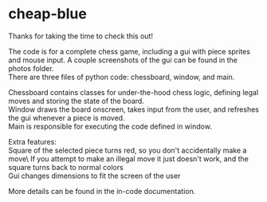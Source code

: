 # cheap-blue
Thanks for taking the time to check this out! 

The code is for a complete chess game, including a gui with piece sprites and mouse input. A couple screenshots of the gui can be found in the photos folder.\
There are three files of python code: chessboard, window, and main.

Chessboard contains classes for under-the-hood chess logic, defining legal moves and storing the state of the board.\
Window draws the board onscreen, takes input from the user, and refreshes the gui whenever a piece is moved.\
Main is responsible for executing the code defined in window.

Extra features:\
  Square of the selected piece turns red, so you don't accidentally make a move\ 
  If you attempt to make an illegal move it just doesn't work, and the square turns back to normal colors\
  Gui changes dimensions to fit the screen of the user
  
More details can be found in the in-code documentation.
